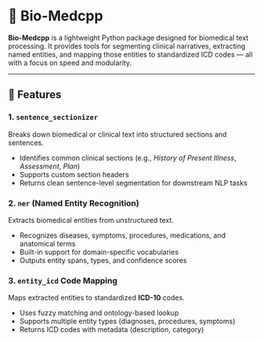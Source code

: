 # 🧬 Bio-Medcpp

**Bio-Medcpp** is a lightweight Python package designed for biomedical text processing. It provides tools for segmenting clinical narratives, extracting named entities, and mapping those entities to standardized ICD codes — all with a focus on speed and modularity.

---

## 🚀 Features

### 1. `sentence_sectionizer`
Breaks down biomedical or clinical text into structured sections and sentences.

- Identifies common clinical sections (e.g., *History of Present Illness*, *Assessment*, *Plan*)
- Supports custom section headers
- Returns clean sentence-level segmentation for downstream NLP tasks

### 2. `ner` (Named Entity Recognition)
Extracts biomedical entities from unstructured text.

- Recognizes diseases, symptoms, procedures, medications, and anatomical terms
- Built-in support for domain-specific vocabularies
- Outputs entity spans, types, and confidence scores

### 3. `entity_icd` Code Mapping
Maps extracted entities to standardized **ICD-10** codes.

- Uses fuzzy matching and ontology-based lookup
- Supports multiple entity types (diagnoses, procedures, symptoms)
- Returns ICD codes with metadata (description, category)


